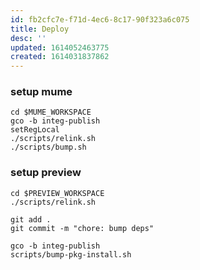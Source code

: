 ```yaml
---
id: fb2cfc7e-f71d-4ec6-8c17-90f323a6c075
title: Deploy
desc: ''
updated: 1614052463775
created: 1614031837862
---
```



### setup mume
```
cd $MUME_WORKSPACE
gco -b integ-publish
setRegLocal
./scripts/relink.sh
./scripts/bump.sh
```

### setup preview
```
cd $PREVIEW_WORKSPACE
./scripts/relink.sh

git add .
git commit -m "chore: bump deps"

gco -b integ-publish
scripts/bump-pkg-install.sh
```